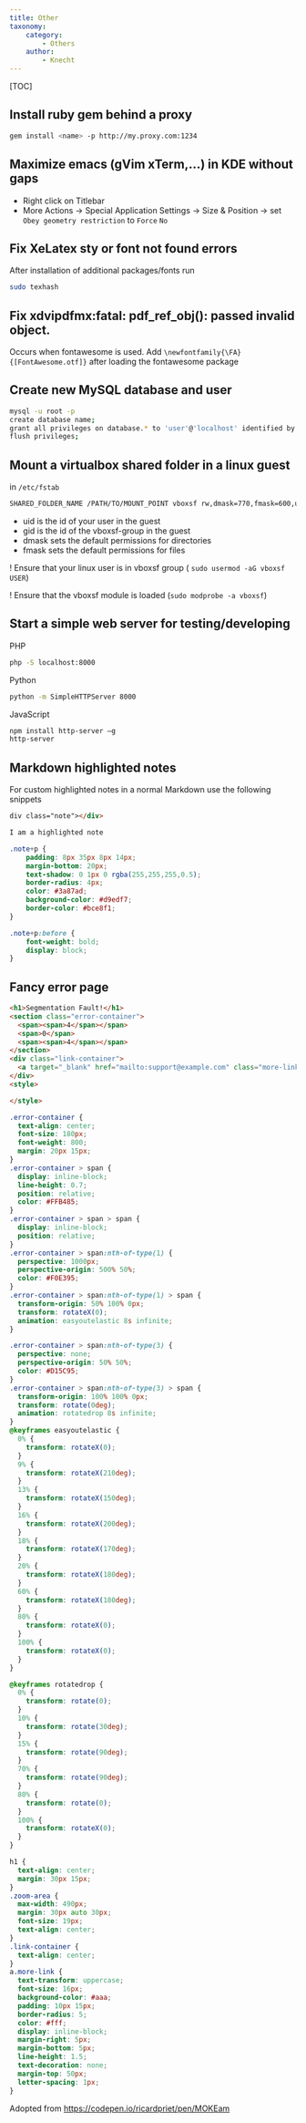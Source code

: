 ```yaml
---
title: Other
taxonomy:
    category:
        - Others
    author:
        - Knecht
---
```


[TOC]

## Install ruby gem behind a proxy
```bash
gem install <name> -p http://my.proxy.com:1234
```

## Maximize emacs (gVim xTerm,...) in KDE without gaps

- Right click on Titlebar
- More Actions -> Special Application Settings -> Size & Position -> set `Obey geometry restriction` to `Force` `No`

## Fix XeLatex sty or font not found errors
After installation of additional packages/fonts run
```bash
sudo texhash
```
## Fix xdvipdfmx:fatal: pdf_ref_obj(): passed invalid object.
Occurs when fontawesome is used. Add `\newfontfamily{\FA}{[FontAwesome.otf]}` after loading the fontawesome package

## Create new MySQL database and user
```bash
mysql -u root -p
create database name;
grant all privileges on database.* to 'user'@'localhost' identified by "password";
flush privileges;
```

## Mount a virtualbox shared folder in a linux guest
in `/etc/fstab`
```bash
SHARED_FOLDER_NAME /PATH/TO/MOUNT_POINT vboxsf rw,dmask=770,fmask=600,uid=1000,gid=109 0 0
```
- uid is the id of your user in the guest
- gid is the id of the vboxsf-group in the guest
- dmask sets the default permissions for directories
- fmask sets the default permissions for files 

! Ensure that your linux user is in vboxsf group ( `sudo usermod -aG vboxsf USER`)

! Ensure that the vboxsf module is loaded (`sudo modprobe -a vboxsf`)

## Start a simple web server for testing/developing
PHP
```bash
php -S localhost:8000
```

Python
```bash
python -m SimpleHTTPServer 8000
```

JavaScript
```bash
npm install http-server –g
http-server
```

## Markdown highlighted notes
For custom highlighted notes in a normal Markdown use the following snippets
```markdown
div class="note"></div>

I am a highlighted note
```

```css
.note+p {
    padding: 8px 35px 8px 14px;
    margin-bottom: 20px;
    text-shadow: 0 1px 0 rgba(255,255,255,0.5);
    border-radius: 4px;
    color: #3a87ad;
    background-color: #d9edf7;
    border-color: #bce8f1;
}

.note+p:before {
    font-weight: bold;
    display: block;
}
```

## Fancy error page
```html
<h1>Segmentation Fault!</h1>
<section class="error-container">
  <span><span>4</span></span>
  <span>0</span>
  <span><span>4</span></span>
</section>
<div class="link-container">
  <a target="_blank" href="mailto:support@example.com" class="more-link">Report!</a>
</div>
<style>

</style>
```

```css
.error-container {
  text-align: center;
  font-size: 180px;
  font-weight: 800;
  margin: 20px 15px;
}
.error-container > span {
  display: inline-block;
  line-height: 0.7;
  position: relative;
  color: #FFB485;
}
.error-container > span > span {
  display: inline-block;
  position: relative;
}
.error-container > span:nth-of-type(1) {
  perspective: 1000px;
  perspective-origin: 500% 50%;
  color: #F0E395;
}
.error-container > span:nth-of-type(1) > span {
  transform-origin: 50% 100% 0px;
  transform: rotateX(0);
  animation: easyoutelastic 8s infinite;
}

.error-container > span:nth-of-type(3) {
  perspective: none;
  perspective-origin: 50% 50%;
  color: #D15C95;
}
.error-container > span:nth-of-type(3) > span {
  transform-origin: 100% 100% 0px;
  transform: rotate(0deg);
  animation: rotatedrop 8s infinite;
}
@keyframes easyoutelastic {
  0% {
    transform: rotateX(0);
  }
  9% {
    transform: rotateX(210deg);
  }
  13% {
    transform: rotateX(150deg);
  }
  16% {
    transform: rotateX(200deg);
  }
  18% {
    transform: rotateX(170deg);
  }
  20% {
    transform: rotateX(180deg);
  }
  60% {
    transform: rotateX(180deg);
  }
  80% {
    transform: rotateX(0);
  }
  100% {
    transform: rotateX(0);
  }
}

@keyframes rotatedrop {
  0% {
    transform: rotate(0);
  }
  10% {
    transform: rotate(30deg);
  }
  15% {
    transform: rotate(90deg);
  }
  70% {
    transform: rotate(90deg);
  }
  80% {
    transform: rotate(0);
  }
  100% {
    transform: rotateX(0);
  }
}

h1 {
  text-align: center;
  margin: 30px 15px;
}
.zoom-area {
  max-width: 490px;
  margin: 30px auto 30px;
  font-size: 19px;
  text-align: center;
}
.link-container {
  text-align: center;
}
a.more-link {
  text-transform: uppercase;
  font-size: 16px;
  background-color: #aaa;
  padding: 10px 15px;
  border-radius: 5;
  color: #fff;
  display: inline-block;
  margin-right: 5px;
  margin-bottom: 5px;
  line-height: 1.5;
  text-decoration: none;
  margin-top: 50px;
  letter-spacing: 1px;
}
```
Adopted from https://codepen.io/ricardpriet/pen/MOKEam